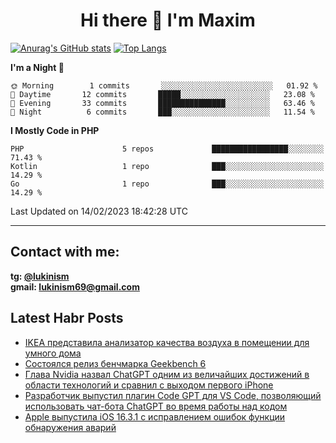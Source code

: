 ## <h1 align="center">Hi there 👋 I'm Maxim</h1>

[![Anurag's GitHub stats](https://github-readme-stats.vercel.app/api?username=lukinism)](https://github.com/anuraghazra/github-readme-stats) [![Top Langs](https://github-readme-stats.vercel.app/api/top-langs/?username=lukinism)](https://github.com/anuraghazra/github-readme-stats)

<!--START_SECTION:waka-->
**I'm a Night 🦉** 

```text
🌞 Morning        1 commits       ░░░░░░░░░░░░░░░░░░░░░░░░░   01.92 % 
🌆 Daytime       12 commits       █████░░░░░░░░░░░░░░░░░░░░   23.08 % 
🌃 Evening       33 commits       ███████████████░░░░░░░░░░   63.46 % 
🌙 Night          6 commits       ███░░░░░░░░░░░░░░░░░░░░░░   11.54 % 

```


**I Mostly Code in PHP** 

```text
PHP                      5 repos             █████████████████░░░░░░░░   71.43 % 
Kotlin                   1 repo              ███░░░░░░░░░░░░░░░░░░░░░░   14.29 % 
Go                       1 repo              ███░░░░░░░░░░░░░░░░░░░░░░   14.29 % 

```



 Last Updated on 14/02/2023 18:42:28 UTC
<!--END_SECTION:waka-->
___
## Contact with me:
**tg: [@lukinism](https://t.me/lukinism)  
gmail: lukinism69@gmail.com**

## Latest Habr Posts
<!-- BLOG-POST-LIST:START -->
- [IKEA представила анализатор качества воздуха в помещении для умного дома](https://habr.com/ru/post/717026/)
- [Состоялся релиз бенчмарка Geekbench 6](https://habr.com/ru/post/717012/)
- [Глава Nvidia назвал ChatGPT одним из величайших достижений в области технологий и сравнил с выходом первого iPhone](https://habr.com/ru/post/716926/)
- [Разработчик выпустил плагин Code GPT для VS Code, позволяющий использовать чат-бота ChatGPT во время работы над кодом](https://habr.com/ru/post/716906/)
- [Apple выпустила iOS 16.3.1 с исправлением ошибок функции обнаружения аварий](https://habr.com/ru/post/716880/)
<!-- BLOG-POST-LIST:END -->
